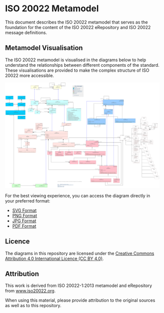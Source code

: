 # ISO 20022 Metamodel

This document describes the ISO 20022 metamodel that serves as the foundation for the content of the ISO 20022 eRepository and ISO 20022 message definitions.

## Metamodel Visualisation

The ISO 20022 metamodel is visualised in the diagrams below to help understand the relationships between different components of the standard. These visualisations are provided to make the complex structure of ISO 20022 more accessible.


![ISO 20022 Core Metamodel](./images/ISO20022_2013-metamodel-visualisation.svg)



For the best viewing experience, you can access the diagram directly in your preferred format:
- [SVG Format](./images/ISO20022_2013-metamodel-visualisation.svg)
- [PNG Format](./images/ISO20022_2013-metamodel-visualisation.png)
- [JPG Format](./images/ISO20022_2013-metamodel-visualisation.jpg)
- [PDF Format](./images/ISO20022_2013-metamodel-visualisation.pdf)


## Licence

The diagrams in this repository are licensed under the [Creative Commons Attribution 4.0 International Licence (CC BY 4.0)](https://creativecommons.org/licenses/by/4.0/).

## Attribution

This work is derived from ISO 20022-1:2013 metamodel and eRepository from www.iso20022.org.

When using this material, please provide attribution to the original sources as well as to this repository.



